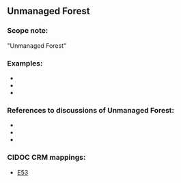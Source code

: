 
## Unmanaged Forest 

###  Scope note: 
"Unmanaged Forest" 

### Examples: 

* 
* 
* 

### References to discussions of Unmanaged Forest:

* 

* 

* 

### CIDOC CRM mappings: 

* [E53](http://www.cidoc-crm.org/Entity/e53-place/version-6.2.2)

